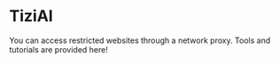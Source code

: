# TiziAI
You can access restricted websites through a network proxy. Tools and tutorials are provided here!
